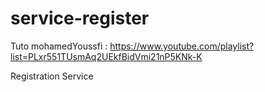 # service-register

Tuto mohamedYoussfi : https://www.youtube.com/playlist?list=PLxr551TUsmAq2UEkfBidVmi21nP5KNk-K

Registration Service
